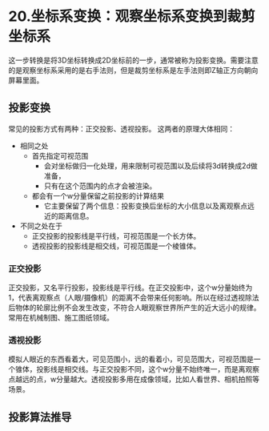 # 20.坐标系变换：观察坐标系变换到裁剪坐标系
这一步转换是将3D坐标转换成2D坐标前的一步，通常被称为投影变换。需要注意的是观察坐标系采用的是右手法则，但是裁剪坐标系是左手法则即Z轴正方向朝向屏幕里面。
## 投影变换
常见的投影方式有两种：正交投影、透视投影。
这两者的原理大体相同：

- 相同之处
   - 首先指定可视范围
      - 会对坐标做归一化处理，用来限制可视范围以及后续将3d转换成2d做准备，
      - 只有在这个范围内的点才会被渲染。
   - 都会有一个w分量保留之前投影的计算结果
      - 它主要保留了两个信息：投影变换后坐标的大小信息以及离观察点远近的距离信息。
- 不同之处在于
   - 正交投影的投影线是平行线，可视范围是一个长方体。
   - 透视投影的投影线是相交线，可视范围是一个棱锥体。
### 正交投影
正交投影，又名平行投影，投影线是平行线。在正交投影中，这个w分量始终为1，代表离观察点（人眼/摄像机）的距离不会带来任何影响。所以在经过透视除法后物体的轮廓比例不会发生改变，不符合人眼观察世界所产生的近大远小的规律。常用在机械制图、施工图纸领域。
### 透视投影
模拟人眼近的东西看着大，可见范围小，远的看着小，可见范围大，可视范围是一个锥体，投影线是相交线。与正交投影不同，这个w分量不始终唯一，而是离观察点越远的点，w分量越大。透视投影多用在成像领域，比如人看世界、相机拍照等场景。
## 投影算法推导



